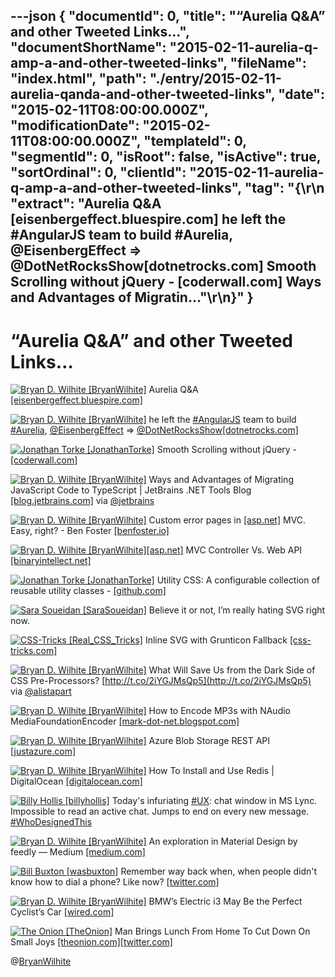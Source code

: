 ---json
{
  "documentId": 0,
  "title": "“Aurelia Q&A” and other Tweeted Links…",
  "documentShortName": "2015-02-11-aurelia-q-amp-a-and-other-tweeted-links",
  "fileName": "index.html",
  "path": "./entry/2015-02-11-aurelia-qanda-and-other-tweeted-links",
  "date": "2015-02-11T08:00:00.000Z",
  "modificationDate": "2015-02-11T08:00:00.000Z",
  "templateId": 0,
  "segmentId": 0,
  "isRoot": false,
  "isActive": true,
  "sortOrdinal": 0,
  "clientId": "2015-02-11-aurelia-q-amp-a-and-other-tweeted-links",
  "tag": "{\r\n  \"extract\": \"Aurelia Q&A [eisenbergeffect.bluespire.com]        he left the #AngularJS team to build #Aurelia, @EisenbergEffect => @DotNetRocksShow[dotnetrocks.com]        Smooth Scrolling without jQuery - [coderwall.com]        Ways and Advantages of Migratin...\"\r\n}"
}
---

# “Aurelia Q&A” and other Tweeted Links…

[<img alt="Bryan D. Wilhite [BryanWilhite]" src="https://songhay.blob.core.windows.net/shared-social-twitter/BryanWilhite.jpeg">](http://t.co/UNdqV0Z1zz "Bryan D. Wilhite [BryanWilhite]") Aurelia Q&A [[eisenbergeffect.bluespire.com]](http://eisenbergeffect.bluespire.com/aurelia-qa/)

[<img alt="Bryan D. Wilhite [BryanWilhite]" src="https://songhay.blob.core.windows.net/shared-social-twitter/BryanWilhite.jpeg">](http://t.co/UNdqV0Z1zz "Bryan D. Wilhite [BryanWilhite]") he left the [#AngularJS](http://search.twitter.com/search?q=%23AngularJS) team to build [#Aurelia](http://search.twitter.com/search?q=%23Aurelia), [@EisenbergEffect](http://twitter.com/EisenbergEffect) => [@DotNetRocksShow](http://twitter.com/DotNetRocksShow)[[dotnetrocks.com]](https://www.dotnetrocks.com/default.aspx?showNum=1097)

[<img alt="Jonathan Torke [JonathanTorke]" src="https://songhay.blob.core.windows.net/shared-social-twitter/JonathanTorke.png">](http://t.co/os5uqU3MvE "Jonathan Torke [JonathanTorke]") Smooth Scrolling without jQuery - [[coderwall.com]](https://coderwall.com/p/hujlhg/smooth-scrolling-without-jquery)

[<img alt="Bryan D. Wilhite [BryanWilhite]" src="https://songhay.blob.core.windows.net/shared-social-twitter/BryanWilhite.jpeg">](http://t.co/UNdqV0Z1zz "Bryan D. Wilhite [BryanWilhite]") Ways and Advantages of Migrating JavaScript Code to TypeScript | JetBrains .NET Tools Blog [[blog.jetbrains.com]](http://blog.jetbrains.com/dotnet/2015/02/05/ways-and-advantages-of-migrating-javascript-code-to-typescript/) via [@jetbrains](http://twitter.com/jetbrains)

[<img alt="Bryan D. Wilhite [BryanWilhite]" src="https://songhay.blob.core.windows.net/shared-social-twitter/BryanWilhite.jpeg">](http://t.co/UNdqV0Z1zz "Bryan D. Wilhite [BryanWilhite]") Custom error pages in [[asp.net]](http://www.asp.net/) MVC. Easy, right? - Ben Foster [[benfoster.io]](http://benfoster.io/blog/aspnet-mvc-custom-error-pages)

[<img alt="Bryan D. Wilhite [BryanWilhite]" src="https://songhay.blob.core.windows.net/shared-social-twitter/BryanWilhite.jpeg">](http://t.co/UNdqV0Z1zz "Bryan D. Wilhite [BryanWilhite]")[[asp.net]](http://www.asp.net/) MVC Controller Vs. Web API [[binaryintellect.net]](http://www.binaryintellect.net/articles/7bfdd512-91e3-49a4-865d-6dd03ace73fb.aspx)

[<img alt="Jonathan Torke [JonathanTorke]" src="https://songhay.blob.core.windows.net/shared-social-twitter/JonathanTorke.png">](http://t.co/os5uqU3MvE "Jonathan Torke [JonathanTorke]") Utility CSS: A configurable collection of reusable utility classes - [[github.com]](https://github.com/seegno/ucss)

[<img alt="Sara Soueidan [SaraSoueidan]" src="https://songhay.blob.core.windows.net/shared-social-twitter/SaraSoueidan.jpeg">](http://t.co/qwMQ1QtpSm "Sara Soueidan [SaraSoueidan]") Believe it or not, I’m really hating SVG right now.

[<img alt="CSS-Tricks [Real_CSS_Tricks]" src="https://songhay.blob.core.windows.net/shared-social-twitter/Real_CSS_Tricks.jpeg">](http://t.co/MPUasUSEx1 "CSS-Tricks [Real_CSS_Tricks]") Inline SVG with Grunticon Fallback [[css-tricks.com]](https://css-tricks.com/inline-svg-grunticon-fallback/?utm_source=dlvr.it&utm_medium=twitter)

[<img alt="Bryan D. Wilhite [BryanWilhite]" src="https://songhay.blob.core.windows.net/shared-social-twitter/BryanWilhite.jpeg">](http://t.co/UNdqV0Z1zz "Bryan D. Wilhite [BryanWilhite]") What Will Save Us from the Dark Side of CSS Pre-Processors? [http://t.co/2iYGJMsQp5](http://t.co/2iYGJMsQp5) via [@alistapart](http://twitter.com/alistapart)

[<img alt="Bryan D. Wilhite [BryanWilhite]" src="https://songhay.blob.core.windows.net/shared-social-twitter/BryanWilhite.jpeg">](http://t.co/UNdqV0Z1zz "Bryan D. Wilhite [BryanWilhite]") How to Encode MP3s with NAudio MediaFoundationEncoder [[mark-dot-net.blogspot.com]](http://mark-dot-net.blogspot.com/2015/02/how-to-encode-mp3s-with-naudio.html)

[<img alt="Bryan D. Wilhite [BryanWilhite]" src="https://songhay.blob.core.windows.net/shared-social-twitter/BryanWilhite.jpeg">](http://t.co/UNdqV0Z1zz "Bryan D. Wilhite [BryanWilhite]") Azure Blob Storage REST API [[justazure.com]](http://justazure.com/azure-blob-storage-part-5-blob-storage-rest/)

[<img alt="Bryan D. Wilhite [BryanWilhite]" src="https://songhay.blob.core.windows.net/shared-social-twitter/BryanWilhite.jpeg">](http://t.co/UNdqV0Z1zz "Bryan D. Wilhite [BryanWilhite]") How To Install and Use Redis | DigitalOcean [[digitalocean.com]](https://www.digitalocean.com/community/tutorials/how-to-install-and-use-redis)

[<img alt="Billy Hollis [billyhollis]" src="https://songhay.blob.core.windows.net/shared-social-twitter/billyhollis.jpeg">](http://t.co/5lDLIXYDXi "Billy Hollis [billyhollis]") Today's infuriating [#UX](http://search.twitter.com/search?q=%23UX): chat window in MS Lync. Impossible to read an active chat. Jumps to end on every new message. [#WhoDesignedThis](http://search.twitter.com/search?q=%23WhoDesignedThis)

[<img alt="Bryan D. Wilhite [BryanWilhite]" src="https://songhay.blob.core.windows.net/shared-social-twitter/BryanWilhite.jpeg">](http://t.co/UNdqV0Z1zz "Bryan D. Wilhite [BryanWilhite]") An exploration in Material Design by feedly — Medium [[medium.com]](https://medium.com/feedly-behind-the-curtain/an-exploration-in-material-design-by-feedly-8c1a1cbdfdcd)

[<img alt="Bill Buxton [wasbuxton]" src="https://songhay.blob.core.windows.net/shared-social-twitter/wasbuxton.jpg">](http://t.co/GIaT5EqCkM "Bill Buxton [wasbuxton]") Remember way back when, when people didn't know how to dial a phone? Like now? [[twitter.com]](https://twitter.com/wasbuxton/status/565190354152861697/photo/1)

[<img alt="Bryan D. Wilhite [BryanWilhite]" src="https://songhay.blob.core.windows.net/shared-social-twitter/BryanWilhite.jpeg">](http://t.co/UNdqV0Z1zz "Bryan D. Wilhite [BryanWilhite]") BMW’s Electric i3 May Be the Perfect Cyclist’s Car [[wired.com]](http://www.wired.com/2015/02/bmws-electric-i3-may-perfect-cyclists-car/)

[<img alt="The Onion [TheOnion]" src="https://songhay.blob.core.windows.net/shared-social-twitter/TheOnion.jpeg">](http://t.co/Abkc9I2inH "The Onion [TheOnion]") Man Brings Lunch From Home To Cut Down On Small Joys [[theonion.com]](http://www.theonion.com/article/man-brings-lunch-from-home-to-cut-down-on-small-jo-37912)[[twitter.com]](https://twitter.com/TheOnion/status/562294297936924673/photo/1)

@[BryanWilhite](https://twitter.com/BryanWilhite)
